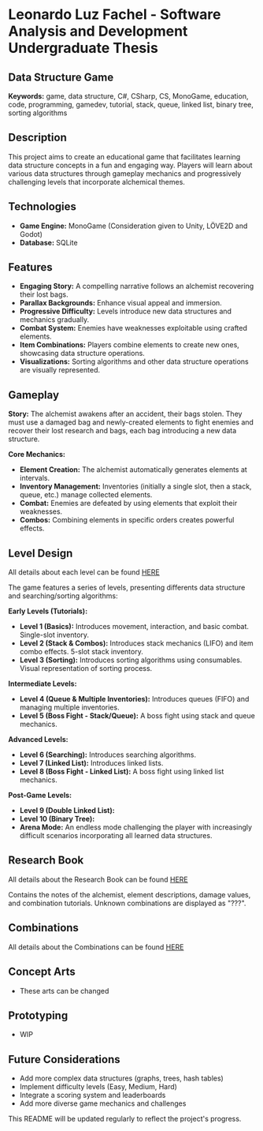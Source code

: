 # Leonardo Luz Fachel - Software Analysis and Development Undergraduate Thesis

## Data Structure Game

**Keywords:** game, data structure, C#, CSharp, CS, MonoGame, education, code, programming, gamedev, tutorial, stack, queue, linked list, binary tree, sorting algorithms

## Description

This project aims to create an educational game that facilitates learning data structure concepts in a fun and engaging way.  Players will learn about various data structures through gameplay mechanics and progressively challenging levels that incorporate alchemical themes.

## Technologies

* **Game Engine:** MonoGame (Consideration given to Unity, LÖVE2D and Godot)
* **Database:** SQLite

## Features

* **Engaging Story:** A compelling narrative follows an alchemist recovering their lost bags.
* **Parallax Backgrounds:** Enhance visual appeal and immersion.
* **Progressive Difficulty:** Levels introduce new data structures and mechanics gradually.
* **Combat System:**  Enemies have weaknesses exploitable using crafted elements.
* **Item Combinations:** Players combine elements to create new ones, showcasing data structure operations.
* **Visualizations:** Sorting algorithms and other data structure operations are visually represented.

## Gameplay

**Story:** The alchemist awakens after an accident, their bags stolen.  They must use a damaged bag and newly-created elements to fight enemies and recover their lost research and bags, each bag introducing a new data structure.

**Core Mechanics:**

* **Element Creation:** The alchemist automatically generates elements at intervals.
* **Inventory Management:**  Inventories (initially a single slot, then a stack, queue, etc.) manage collected elements.
* **Combat:** Enemies are defeated by using elements that exploit their weaknesses.
* **Combos:** Combining elements in specific orders creates powerful effects.

## Level Design

All details about each level can be found [HERE](LEVELS.md)

The game features a series of levels, presenting differents data structure and searching/sorting algorithms:

**Early Levels (Tutorials):**

* **Level 1 (Basics):** Introduces movement, interaction, and basic combat. Single-slot inventory.
* **Level 2 (Stack & Combos):** Introduces stack mechanics (LIFO) and item combo effects. 5-slot stack inventory.
* **Level 3 (Sorting):** Introduces sorting algorithms using consumables.  Visual representation of sorting process.

**Intermediate Levels:**

* **Level 4 (Queue & Multiple Inventories):** Introduces queues (FIFO) and managing multiple inventories.
* **Level 5 (Boss Fight - Stack/Queue):** A boss fight using stack and queue mechanics.

**Advanced Levels:**

* **Level 6 (Searching):** Introduces searching algorithms.
* **Level 7 (Linked List):** Introduces linked lists.
* **Level 8 (Boss Fight - Linked List):** A boss fight using linked list mechanics.

**Post-Game Levels:**

* **Level 9 (Double Linked List):**
* **Level 10 (Binary Tree):**
* **Arena Mode:** An endless mode challenging the player with increasingly difficult scenarios incorporating all learned data structures.

## Research Book

All details about the Research Book can be found [HERE](RESEARCH.md)

Contains the notes of the alchemist, element descriptions, damage values, and combination tutorials.  Unknown combinations are displayed as "???".

## Combinations

All details about the Combinations can be found [HERE](COMBINATIONS.md)

## Concept Arts

* These arts can be changed

## Prototyping

* WIP

## Future Considerations

* Add more complex data structures (graphs, trees, hash tables)
* Implement difficulty levels (Easy, Medium, Hard)
* Integrate a scoring system and leaderboards
* Add more diverse game mechanics and challenges

This README will be updated regularly to reflect the project's progress.
